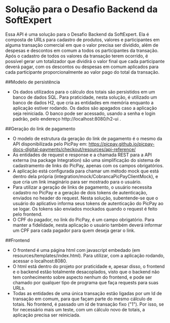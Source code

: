 # Solução para o Desafio Backend da SoftExpert
Essa API é uma solução para o Desafio Backend da SoftExpert. Ela é composta de URLs para cadastro de produtos, 
valores e participantes em alguma transação comercial em que o valor precisa ser dividido, além de despesas e 
descontos em comum a todos os participantes da transação. Após o cadastro de todos os valores da transação terem 
ocorrido, é possível gerar um totalizador que dividirá o valor final que cada participante deverá pagar, com os
descontos ou despesas em comum aplicados para cada participante proporcionalmente ao valor pago do total da 
transação.

##Modelo de persistência
* Os dados utilizados para o cálculo dos totais são persistidos em um banco de dados SQL. Para praticidade,
nesta solução, é utilizado um banco de dados H2, que cria as entidades em memória enquanto a aplicação estiver
rodando. Os dados são apagados caso a aplicação seja reiniciada. O banco pode ser acessado, usando a senha e 
login padrão, pelo endereço http://localhost:8080/h2-ui .

##Geração do link de pagamento
* O modelo de estrutura da geração do link de pagamento é o mesmo da API disponibilizada pelo PicPay em:
  https://picpay.github.io/picpay-docs-digital-payments/checkout/resources/api-reference/
* As entidades de request e response e a chamada REST para a API externa (na package Integration) são uma
simplificação do sistema de cadastramento de links do PicPay, apenas com os campos obrigatórios.
* A aplicação está configurada para chamar um método mock que está dentro dela própria
(integration/mock/CobrancaPicPayClientMock), e que cria um link imaginário para ser mostrado para o usuário.
* Para utilizar a geração de links de pagamento, o usuário necessita cadastro no PicPay e a geração de dois
tokens de autenticação, enviados no header do request. Nesta solução, subentende-se que o usuário do
aplicativo informa seus tokens de autenticação do PicPay ao se logar. Os tokens são enviados mockados quando
o request é feito pelo frontend.
* O CPF do pagador, no link do PicPay, é um campo obrigatório. Para manter a fidelidade, nesta aplicação o
usuário também deverá informar um CPF para cada pagador para quem deseja gerar o link.

##Frontend
* O frontend é uma página html com javascript embedado (em resources/templates/index.html). Para utilizar, com
a aplicação rodando, acessar o localhost:8080.
* O html está dentro do projeto por praticidade e, apesar disso, o frontend e o backend estão totalmente desacoplados,
visto que o backend não tem conhecimento sobre aspecto nenhum do frontend, e pode ser chamado por qualquer tipo de
programa que faça requests para suas URLs.
* Todas as entidades de uma única transação estão ligadas por um Id de transação em comum, para que façam parte do
mesmo cálculo de totais. No frontend, é passado um id de transação fixo ("1"). Por isso, se for necessário mais um
teste, com um cálculo novo de totais, a aplicação precisa ser reiniciada.
